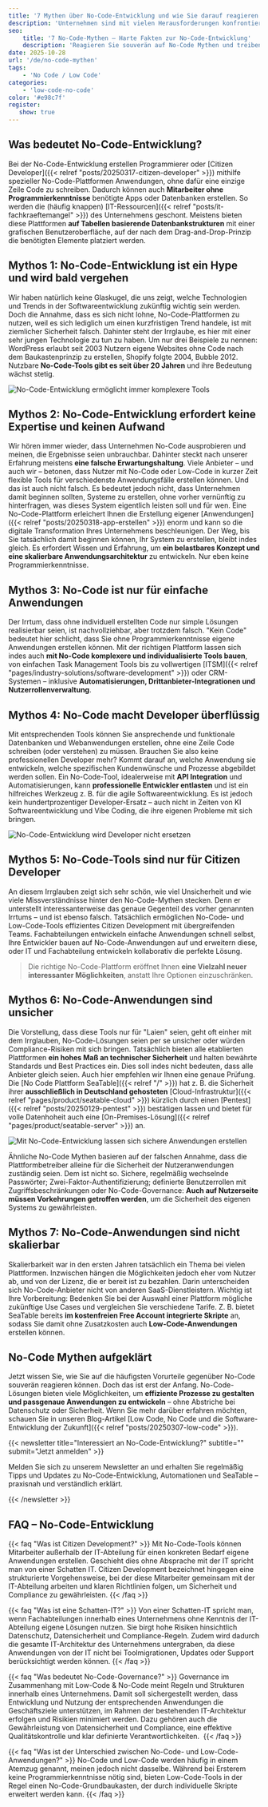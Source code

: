 ```yaml
---
title: '7 Mythen über No-Code-Entwicklung und wie Sie darauf reagieren können'
description: 'Unternehmen sind mit vielen Herausforderungen konfrontiert. No-Code-Lösungen sind eine Möglichkeit, um insbesondere auf den IT-Fachkräftemangel zu reagieren. Doch viele Unternehmen zögern bei der Implementierung oder lassen sich von Vorurteilen in die Irre führen. In diesem Artikel klären wir über die 7 häufigsten No-Code Mythen auf.'
seo:
    title: '7 No-Code-Mythen – Harte Fakten zur No-Code-Entwicklung'
    description: 'Reagieren Sie souverän auf No-Code Mythen und treiben Sie die digitale Transformation Ihres Unternehmens schnell und sicher voran.'
date: 2025-10-28
url: '/de/no-code-mythen'
tags:
    - 'No Code / Low Code'
categories:
    - 'low-code-no-code'
color: '#e98c7f'
register:
   show: true
---
```


## Was bedeutet No-Code-Entwicklung?

Bei der No-Code-Entwicklung erstellen Programmierer oder [Citizen Developer]({{< relref "posts/20250317-citizen-developer" >}}) mithilfe spezieller No-Code-Plattformen Anwendungen, ohne dafür eine einzige Zeile Code zu schreiben. Dadurch können auch **Mitarbeiter ohne Programmierkenntnisse** benötigte Apps oder Datenbanken erstellen. So werden die (häufig knappen) [IT-Ressourcen]({{< relref "posts/it-fachkraeftemangel" >}}) des Unternehmens geschont. Meistens bieten diese Plattformen **auf Tabellen basierende Datenbankstrukturen** mit einer grafischen Benutzeroberfläche, auf der nach dem Drag-and-Drop-Prinzip die benötigten Elemente platziert werden.

## Mythos 1: No-Code-Entwicklung ist ein Hype und wird bald vergehen

Wir haben natürlich keine Glaskugel, die uns zeigt, welche Technologien und Trends in der Softwareentwicklung zukünftig wichtig sein werden. Doch die Annahme, dass es sich nicht lohne, No-Code-Plattformen zu nutzen, weil es sich lediglich um einen kurzfristigen Trend handele, ist mit ziemlicher Sicherheit falsch. Dahinter steht der Irrglaube, es hier mit einer sehr jungen Technologie zu tun zu haben. Um nur drei Beispiele zu nennen: WordPress erlaubt seit 2003 Nutzern eigene Websites ohne Code nach dem Baukastenprinzip zu erstellen, Shopify folgte 2004, Bubble 2012. Nutzbare **No-Code-Tools gibt es seit über 20 Jahren** und ihre Bedeutung wächst stetig.

![No-Code-Entwicklung ermöglicht immer komplexere Tools](no_code_myth_simplicity.png)

## Mythos 2: No-Code-Entwicklung erfordert keine Expertise und keinen Aufwand

Wir hören immer wieder, dass Unternehmen No-Code ausprobieren und meinen, die Ergebnisse seien unbrauchbar. Dahinter steckt nach unserer Erfahrung meistens **eine falsche Erwartungshaltung**. Viele Anbieter – und auch wir – betonen, dass Nutzer mit No-Code oder Low-Code in kurzer Zeit flexible Tools für verschiedenste Anwendungsfälle erstellen können. Und das ist auch nicht falsch. Es bedeutet jedoch nicht, dass Unternehmen damit beginnen sollten, Systeme zu erstellen, ohne vorher vernünftig zu hinterfragen, was dieses System eigentlich leisten soll und für wen. Eine No-Code-Plattform erleichert Ihnen die Erstellung eigener [Anwendungen]({{< relref "posts/20250318-app-erstellen" >}}) enorm und kann so die digitale Transformation Ihres Unternehmens beschleunigen. Der Weg, bis Sie tatsächlich damit beginnen können, Ihr System zu erstellen, bleibt indes gleich. Es erfordert Wissen und Erfahrung, um **ein belastbares Konzept und eine skalierbare Anwendungsarchitektur** zu entwickeln. Nur eben keine Programmierkenntnisse.

## Mythos 3: No-Code ist nur für einfache Anwendungen

Der Irrtum, dass ohne individuell erstellten Code nur simple Lösungen realisierbar seien, ist nachvollziehbar, aber trotzdem falsch. "Kein Code" bedeutet hier schlicht, dass Sie ohne Programmierkenntnisse eigene Anwendungen erstellen können. Mit der richtigen Plattform lassen sich indes auch **mit No-Code komplexere und individualisierte Tools bauen**, von einfachen Task Management Tools bis zu vollwertigen [ITSM]({{< relref "pages/industry-solutions/software-development" >}}) oder CRM-Systemen – inklusive **Automatisierungen, Drittanbieter-Integrationen und Nutzerrollenverwaltung**.

## Mythos 4: No-Code macht Developer überflüssig

Mit entsprechenden Tools können Sie ansprechende und funktionale Datenbanken und Webanwendungen erstellen, ohne eine Zeile Code schreiben (oder verstehen) zu müssen. Brauchen Sie also keine professionellen Developer mehr? Kommt darauf an, welche Anwendung sie entwickeln, welche spezifischen Kundenwünsche und Prozesse abgebildet werden sollen. Ein No-Code-Tool, idealerweise mit **API Integration** und Automatisierungen, kann **professionelle Entwickler entlasten** und ist ein hilfreiches Werkzeug z. B. für die agile Softwareentwicklung. Es ist jedoch kein hundertprozentiger Developer-Ersatz – auch nicht in Zeiten von KI Softwareentwicklung und Vibe Coding, die ihre eigenen Probleme mit sich bringen.

![No-Code-Entwicklung wird Developer nicht ersetzen](no-code-myth-developer.png)

## Mythos 5: No-Code-Tools sind nur für Citizen Developer

An diesem Irrglauben zeigt sich sehr schön, wie viel Unsicherheit und wie viele Missverständnisse hinter den No-Code-Mythen stecken. Denn er unterstellt interessanterweise das genaue Gegenteil des vorher genannten Irrtums – und ist ebenso falsch. Tatsächlich ermöglichen No-Code- und Low-Code-Tools effizientes Citizen Development mit übergreifenden Teams. Fachabteilungen entwickeln einfache Anwendungen schnell selbst, Ihre Entwickler bauen auf No-Code-Anwendungen auf und erweitern diese, oder IT und Fachabteilung entwickeln kollaborativ die perfekte Lösung. 

> Die richtige No-Code-Plattform eröffnet Ihnen **eine Vielzahl neuer interessanter Möglichkeiten**, anstatt Ihre Optionen einzuschränken.

## Mythos 6: No-Code-Anwendungen sind unsicher

Die Vorstellung, dass diese Tools nur für "Laien" seien, geht oft einher mit dem Irrglauben, No-Code-Lösungen seien per se unsicher oder würden Compliance-Risiken mit sich bringen. Tatsächlich bieten alle etablierten Plattformen **ein hohes Maß an technischer Sicherheit** und halten bewährte Standards und Best Practices ein. Dies soll indes nicht bedeuten, dass alle Anbieter gleich seien. Auch hier empfehlen wir Ihnen eine genaue Prüfung. Die [No Code Plattform SeaTable]({{< relref "/" >}}) hat z. B. die Sicherheit ihrer **ausschließlich in Deutschland gehosteten** [Cloud-Infrastruktur]({{< relref "pages/product/seatable-cloud" >}}) kürzlich durch einen [Pentest]({{< relref "posts/20250129-pentest" >}}) bestätigen lassen und bietet für volle Datenhoheit auch eine [On-Premises-Lösung]({{< relref "pages/product/seatable-server" >}}) an.

![Mit No-Code-Entwicklung lassen sich sichere Anwendungen erstellen](no-code-myth-security.png)

Ähnliche No-Code Mythen basieren auf der falschen Annahme, dass die Plattformbetreiber alleine für die Sicherheit der Nutzeranwendungen zuständig seien. Dem ist nicht so. Sichere, regelmäßig wechselnde Passwörter; Zwei-Faktor-Authentifizierung; definierte Benutzerrollen mit Zugriffsbeschränkungen oder No-Code-Governance: **Auch auf Nutzerseite müssen Vorkehrungen getroffen werden**, um die Sicherheit des eigenen Systems zu gewährleisten.

## Mythos 7: No-Code-Anwendungen sind nicht skalierbar

Skalierbarkeit war in den ersten Jahren tatsächlich ein Thema bei vielen Plattformen. Inzwischen hängen die Möglichkeiten jedoch eher vom Nutzer ab, und von der Lizenz, die er bereit ist zu bezahlen. Darin unterscheiden sich No-Code-Anbieter nicht von anderen SaaS-Dienstleistern. Wichtig ist Ihre Vorbereitung: Bedenken Sie bei der Auswahl einer Plattform mögliche zukünftige Use Cases und vergleichen Sie verschiedene Tarife. Z. B. bietet SeaTable bereits **im kostenfreien Free Account integrierte Skripte** an, sodass Sie damit ohne Zusatzkosten auch **Low-Code-Anwendungen** erstellen können.

## No-Code Mythen aufgeklärt

Jetzt wissen Sie, wie Sie auf die häufigsten Vorurteile gegenüber No-Code souverän reagieren können. Doch das ist erst der Anfang. No-Code-Lösungen bieten viele Möglichkeiten, um **effiziente Prozesse zu gestalten und passgenaue Anwendungen zu entwickeln** – ohne Abstriche bei Datenschutz oder Sicherheit. Wenn Sie mehr darüber erfahren möchten, schauen Sie in unseren Blog-Artikel [Low Code, No Code und die Software-Entwicklung der Zukunft]({{< relref "posts/20250307-low-code" >}}).

{{< newsletter title="Interessiert an No-Code-Entwicklung?" subtitle="" submit="Jetzt anmelden" >}}

Melden Sie sich zu unserem Newsletter an und erhalten Sie regelmäßig Tipps und Updates zu No-Code-Entwicklung, Automationen und SeaTable – praxisnah und verständlich erklärt.

{{< /newsletter >}}

## FAQ – No-Code-Entwicklung

{{< faq "Was ist Citizen Development?" >}}
Mit No-Code-Tools können Mitarbeiter außerhalb der IT-Abteilung für einen konkreten Bedarf eigene Anwendungen erstellen. Geschieht dies ohne Absprache mit der IT spricht man von einer Schatten IT. Citizen Development bezeichnet hingegen eine strukturierte Vorgehensweise, bei der diese Mitarbeiter gemeinsam mit der IT-Abteilung arbeiten und klaren Richtlinien folgen, um Sicherheit und Compliance zu gewährleisten.
{{< /faq >}}

{{< faq "Was ist eine Schatten-IT?" >}}
Von einer Schatten-IT spricht man, wenn Fachabteilungen innerhalb eines Unternehmens ohne Kenntnis der IT-Abteilung eigene Lösungen nutzen. Sie birgt hohe Risiken hinsichtlich Datenschutz, Datensicherheit und Compliance-Regeln. Zudem wird dadurch die gesamte IT-Architektur des Unternehmens untergraben, da diese Anwendungen von der IT nicht bei Toolmigrationen, Updates oder Support berücksichtigt werden können.
{{< /faq >}}

{{< faq "Was bedeutet No-Code-Governance?" >}}
Governance im Zusammenhang mit Low-Code & No-Code meint Regeln und Strukturen innerhalb eines Unternehmens. Damit soll sichergestellt werden, dass Entwicklung und Nutzung der entsprechenden Anwendungen die Geschäftsziele unterstützen, im Rahmen der bestehenden IT-Architektur erfolgen und Risikien minimiert werden. Dazu gehören auch die Gewährleistung von Datensicherheit und Compliance, eine effektive Qualitätskontrolle und klar definierte Verantwortlichkeiten. 
{{< /faq >}}

{{< faq "Was ist der Unterschied zwischen No-Code- und Low-Code-Anwendungen?" >}}
No-Code und Low-Code werden häufig in einem Atemzug genannt, meinen jedoch nicht dasselbe. Während bei Ersterem keine Programmierkenntnisse nötig sind, bieten Low-Code-Tools in der Regel einen No-Code-Grundbaukasten, der durch individuelle Skripte erweitert werden kann.
{{< /faq >}}